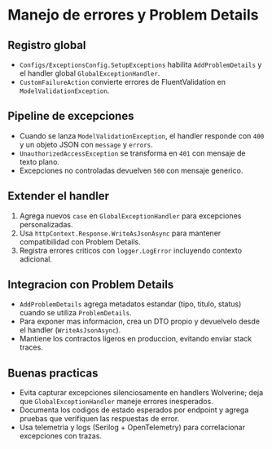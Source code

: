 # Manejo de errores y Problem Details

## Registro global
- `Configs/ExceptionsConfig.SetupExceptions` habilita `AddProblemDetails` y el handler global `GlobalExceptionHandler`.
- `CustomFailureAction` convierte errores de FluentValidation en `ModelValidationException`.

## Pipeline de excepciones
- Cuando se lanza `ModelValidationException`, el handler responde con `400` y un objeto JSON con `message` y `errors`.
- `UnauthorizedAccessException` se transforma en `401` con mensaje de texto plano.
- Excepciones no controladas devuelven `500` con mensaje generico.

## Extender el handler
1. Agrega nuevos `case` en `GlobalExceptionHandler` para excepciones personalizadas.
2. Usa `httpContext.Response.WriteAsJsonAsync` para mantener compatibilidad con Problem Details.
3. Registra errores criticos con `logger.LogError` incluyendo contexto adicional.

## Integracion con Problem Details
- `AddProblemDetails` agrega metadatos estandar (tipo, titulo, status) cuando se utiliza `ProblemDetails`.
- Para exponer mas informacion, crea un DTO propio y devuelvelo desde el handler (`WriteAsJsonAsync`).
- Mantiene los contractos ligeros en produccion, evitando enviar stack traces.

## Buenas practicas
- Evita capturar excepciones silenciosamente en handlers Wolverine; deja que `GlobalExceptionHandler` maneje errores inesperados.
- Documenta los codigos de estado esperados por endpoint y agrega pruebas que verifiquen las respuestas de error.
- Usa telemetria y logs (Serilog + OpenTelemetry) para correlacionar excepciones con trazas.
